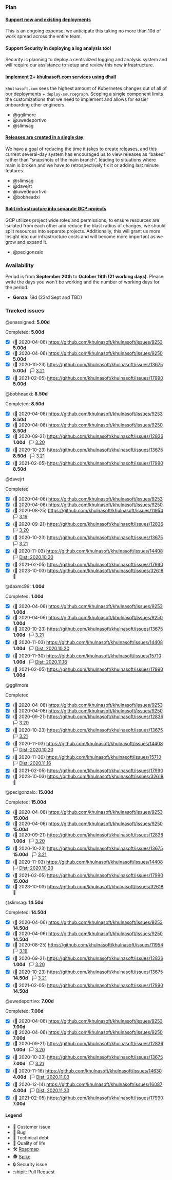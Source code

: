 ### Plan

#### [Support new and existing deployments](https://github.com/orgs/sourcegraph/projects/74)

This is an ongoing expense, we anticipate this taking no more than 10d of work spread across the entire team.

#### Support Security in deploying a log analysis tool

Security is planning to deploy a centralized logging and analysis system and will require our assistance to setup and review this new infrastructure.

#### [Implement 2+ khulnasoft.com services using dhall](https://github.com/orgs/sourcegraph/projects/71)

`khulnasoft.com` sees the highest amount of Kubernetes changes out of all of our deployments + `deploy-sourcegraph`. Scoping a single component limits the customizations that we need to implement and allows for easier onboarding other engineers.

- @ggilmore 
- @uwedeportivo
- @slimsag 

#### [Releases are created in a single day](https://github.com/orgs/sourcegraph/projects/90)

We have a goal of reducing the time it takes to create releases, and this current several-day system has encouraged us to view releases as “baked” rather than “snapshots of the main branch”, leading to situations where main is broken and we have to retrospectively fix it or adding last minute features.

- @slimsag 
- @davejrt 
- @uwedeportivo 
- @bobheadxi 

#### [Split infrastructure into separate GCP projects](https://github.com/orgs/sourcegraph/projects/92)

GCP utilizes project wide roles and permissions, to ensure resources are isolated from each other and reduce the blast radius of changes, we should split resources into separate projects. Additionally, this will grant us more insight into our infrastructure costs and will become more important as we grow and expand it.

- @pecigonzalo 

### Availability

Period is from **September 20th** to **October 19th (21 working days)**. Please write the days you won't be working and the number of working days for the period.

- **Gonza**: 19d (23rd Sept and TBD)

### Tracked issues

<!-- BEGIN WORK -->
<!-- BEGIN ASSIGNEE:  -->
@unassigned: __5.00d__


Completed: __5.00d__
- [x] (🏁 2020-04-06) https://github.com/khulnasoft/khulnasoft/issues/9253  __5.00d__
- [x] (🏁 2020-04-06) https://github.com/khulnasoft/khulnasoft/issues/9250  __5.00d__
- [x] (🏁 2020-10-23) https://github.com/khulnasoft/khulnasoft/issues/13675  __5.00d__   🏳️ [3.21](https://github.com/sourcegraph/sourcegraph/milestone/46)
- [x] (🏁 2021-02-05) https://github.com/khulnasoft/khulnasoft/issues/17990  __5.00d__
<!-- END ASSIGNEE -->

<!-- BEGIN ASSIGNEE: bobheadxi -->
@bobheadxi: __8.50d__


Completed: __8.50d__
- [x] (🏁 2020-04-06) https://github.com/khulnasoft/khulnasoft/issues/9253  __8.50d__
- [x] (🏁 2020-04-06) https://github.com/khulnasoft/khulnasoft/issues/9250  __8.50d__
- [x] (🏁 2020-09-21) https://github.com/khulnasoft/khulnasoft/issues/12836  __1.00d__   🏳️ [3.20](https://github.com/sourcegraph/sourcegraph/milestone/45)
- [x] (🏁 2020-10-23) https://github.com/khulnasoft/khulnasoft/issues/13675  __8.50d__   🏳️ [3.21](https://github.com/sourcegraph/sourcegraph/milestone/46)
- [x] (🏁 2021-02-05) https://github.com/khulnasoft/khulnasoft/issues/17990  __8.50d__
<!-- END ASSIGNEE -->

<!-- BEGIN ASSIGNEE: davejrt -->
@davejrt


Completed
- [x] (🏁 2020-04-06) https://github.com/khulnasoft/khulnasoft/issues/9253 
- [x] (🏁 2020-04-06) https://github.com/khulnasoft/khulnasoft/issues/9250 
- [x] (🏁 2020-08-25) https://github.com/khulnasoft/khulnasoft/issues/11954    🏳️ [3.19](https://github.com/sourcegraph/sourcegraph/milestone/44)
- [x] (🏁 2020-09-21) https://github.com/khulnasoft/khulnasoft/issues/12836    🏳️ [3.20](https://github.com/sourcegraph/sourcegraph/milestone/45)
- [x] (🏁 2020-10-23) https://github.com/khulnasoft/khulnasoft/issues/13675    🏳️ [3.21](https://github.com/sourcegraph/sourcegraph/milestone/46)
- [x] (🏁 2020-11-03) https://github.com/khulnasoft/khulnasoft/issues/14408    🏳️ [Dist: 2020.10.20](https://github.com/sourcegraph/sourcegraph/milestone/56)
- [x] (🏁 2021-02-05) https://github.com/khulnasoft/khulnasoft/issues/17990 
- [x] (🏁 2023-10-03) https://github.com/khulnasoft/khulnasoft/issues/32618  🧶
<!-- END ASSIGNEE -->

<!-- BEGIN ASSIGNEE: daxmc99 -->
@daxmc99: __1.00d__


Completed: __1.00d__
- [x] (🏁 2020-04-06) https://github.com/khulnasoft/khulnasoft/issues/9253  __1.00d__
- [x] (🏁 2020-04-06) https://github.com/khulnasoft/khulnasoft/issues/9250  __1.00d__
- [x] (🏁 2020-10-23) https://github.com/khulnasoft/khulnasoft/issues/13675  __1.00d__   🏳️ [3.21](https://github.com/sourcegraph/sourcegraph/milestone/46)
- [x] (🏁 2020-11-03) https://github.com/khulnasoft/khulnasoft/issues/14408  __1.00d__   🏳️ [Dist: 2020.10.20](https://github.com/sourcegraph/sourcegraph/milestone/56)
- [x] (🏁 2020-11-30) https://github.com/khulnasoft/khulnasoft/issues/15710  __1.00d__   🏳️ [Dist: 2020.11.16](https://github.com/sourcegraph/sourcegraph/milestone/61)
- [x] (🏁 2021-02-05) https://github.com/khulnasoft/khulnasoft/issues/17990  __1.00d__
<!-- END ASSIGNEE -->

<!-- BEGIN ASSIGNEE: ggilmore -->
@ggilmore


Completed
- [x] (🏁 2020-04-06) https://github.com/khulnasoft/khulnasoft/issues/9253 
- [x] (🏁 2020-04-06) https://github.com/khulnasoft/khulnasoft/issues/9250 
- [x] (🏁 2020-09-21) https://github.com/khulnasoft/khulnasoft/issues/12836    🏳️ [3.20](https://github.com/sourcegraph/sourcegraph/milestone/45)
- [x] (🏁 2020-10-23) https://github.com/khulnasoft/khulnasoft/issues/13675    🏳️ [3.21](https://github.com/sourcegraph/sourcegraph/milestone/46)
- [x] (🏁 2020-11-03) https://github.com/khulnasoft/khulnasoft/issues/14408    🏳️ [Dist: 2020.10.20](https://github.com/sourcegraph/sourcegraph/milestone/56)
- [x] (🏁 2020-11-30) https://github.com/khulnasoft/khulnasoft/issues/15710    🏳️ [Dist: 2020.11.16](https://github.com/sourcegraph/sourcegraph/milestone/61)
- [x] (🏁 2021-02-05) https://github.com/khulnasoft/khulnasoft/issues/17990 
- [x] (🏁 2023-10-03) https://github.com/khulnasoft/khulnasoft/issues/32618  🧶
<!-- END ASSIGNEE -->

<!-- BEGIN ASSIGNEE: pecigonzalo -->
@pecigonzalo: __15.00d__


Completed: __15.00d__
- [x] (🏁 2020-04-06) https://github.com/khulnasoft/khulnasoft/issues/9253  __15.00d__
- [x] (🏁 2020-04-06) https://github.com/khulnasoft/khulnasoft/issues/9250  __15.00d__
- [x] (🏁 2020-09-21) https://github.com/khulnasoft/khulnasoft/issues/12836  __1.00d__   🏳️ [3.20](https://github.com/sourcegraph/sourcegraph/milestone/45)
- [x] (🏁 2020-10-23) https://github.com/khulnasoft/khulnasoft/issues/13675  __15.00d__   🏳️ [3.21](https://github.com/sourcegraph/sourcegraph/milestone/46)
- [x] (🏁 2020-11-03) https://github.com/khulnasoft/khulnasoft/issues/14408    🏳️ [Dist: 2020.10.20](https://github.com/sourcegraph/sourcegraph/milestone/56)
- [x] (🏁 2021-02-05) https://github.com/khulnasoft/khulnasoft/issues/17990  __15.00d__
- [x] (🏁 2023-10-03) https://github.com/khulnasoft/khulnasoft/issues/32618  🧶
<!-- END ASSIGNEE -->

<!-- BEGIN ASSIGNEE: slimsag -->
@slimsag: __14.50d__


Completed: __14.50d__
- [x] (🏁 2020-04-06) https://github.com/khulnasoft/khulnasoft/issues/9253  __14.50d__
- [x] (🏁 2020-04-06) https://github.com/khulnasoft/khulnasoft/issues/9250  __14.50d__
- [x] (🏁 2020-08-25) https://github.com/khulnasoft/khulnasoft/issues/11954    🏳️ [3.19](https://github.com/sourcegraph/sourcegraph/milestone/44)
- [x] (🏁 2020-09-21) https://github.com/khulnasoft/khulnasoft/issues/12836  __1.00d__   🏳️ [3.20](https://github.com/sourcegraph/sourcegraph/milestone/45)
- [x] (🏁 2020-10-23) https://github.com/khulnasoft/khulnasoft/issues/13675  __14.50d__   🏳️ [3.21](https://github.com/sourcegraph/sourcegraph/milestone/46)
- [x] (🏁 2021-02-05) https://github.com/khulnasoft/khulnasoft/issues/17990  __14.50d__
<!-- END ASSIGNEE -->

<!-- BEGIN ASSIGNEE: uwedeportivo -->
@uwedeportivo: __7.00d__


Completed: __7.00d__
- [x] (🏁 2020-04-06) https://github.com/khulnasoft/khulnasoft/issues/9253  __7.00d__
- [x] (🏁 2020-04-06) https://github.com/khulnasoft/khulnasoft/issues/9250  __7.00d__
- [x] (🏁 2020-09-21) https://github.com/khulnasoft/khulnasoft/issues/12836  __1.00d__   🏳️ [3.20](https://github.com/sourcegraph/sourcegraph/milestone/45)
- [x] (🏁 2020-10-23) https://github.com/khulnasoft/khulnasoft/issues/13675  __7.00d__   🏳️ [3.21](https://github.com/sourcegraph/sourcegraph/milestone/46)
- [x] (🏁 2020-11-16) https://github.com/khulnasoft/khulnasoft/issues/14630  __4.00d__   🏳️ [Dist: 2020.11.03](https://github.com/sourcegraph/sourcegraph/milestone/55)
- [x] (🏁 2020-12-14) https://github.com/khulnasoft/khulnasoft/issues/16087  __4.00d__   🏳️ [Dist: 2020.11.30](https://github.com/sourcegraph/sourcegraph/milestone/67)
- [x] (🏁 2021-02-05) https://github.com/khulnasoft/khulnasoft/issues/17990  __7.00d__
<!-- END ASSIGNEE -->
<!-- END WORK -->

#### Legend

- 👩 Customer issue
- 🐛 Bug
- 🧶 Technical debt
- 🎩 Quality of life
- 🛠️ [Roadmap](https://docs.google.com/document/d/1cBsE9801DcBF9chZyMnxRdolqM_1c2pPyGQz15QAvYI/edit#heading=h.5nwl5fv52ess)
- 🕵️ [Spike](https://en.wikipedia.org/wiki/Spike_(software_development))
- 🔒 Security issue
- :shipit: Pull Request
